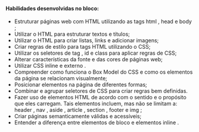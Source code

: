 #### Habilidades desenvolvidas no bloco: 

   - Estruturar páginas web com HTML utilizando as tags html , head e body ;
   - Utilizar o HTML para estruturar textos e títulos;
   - Utilizar o HTML para criar listas, links e adicionar imagens;
   - Criar regras de estilo para tags HTML utilizando o CSS;
   - Utilizar os seletores de tag , id e class para aplicar regras de CSS;
   - Alterar características da fonte e das cores de páginas web;
   - Utilizar CSS inline e externo .
   - Compreender como funciona o Box Model do CSS e como os elementos da página se relacionam visualmente;
   - Posicionar elementos na página de diferentes formas;
   - Combinar e agrupar seletores de CSS para criar regras bem definidas.
   - Fazer uso de elementos HTML de acordo com o sentido e o propósito que eles carregam. Tais elementos incluem, mas não se limitam a: header , nav , aside , article , section , footer e img ;
   - Criar páginas semanticamente válidas e acessíveis;
   - Entender a diferença entre elementos de bloco e elementos inline .
